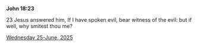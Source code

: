**John 18:23**

23 Jesus answered him, If I have spoken evil, bear witness of the evil: but if well, why smitest thou me?

[Wednesday 25-June, 2025](https://getbible.net/kjv/John/18/23)
